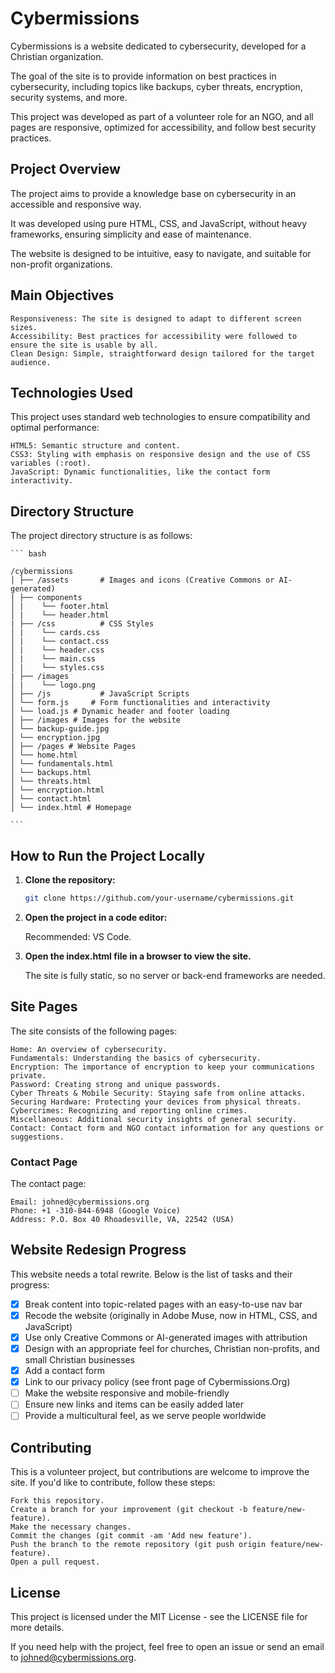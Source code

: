 # Cybermissions

Cybermissions is a website dedicated to cybersecurity, developed for a Christian organization. 

The goal of the site is to provide information on best practices in cybersecurity, including topics like backups, cyber threats, encryption, security systems, and more. 

This project was developed as part of a volunteer role for an NGO, and all pages are responsive, optimized for accessibility, and follow best security practices.

## Project Overview

The project aims to provide a knowledge base on cybersecurity in an accessible and responsive way.

It was developed using pure HTML, CSS, and JavaScript, without heavy frameworks, ensuring simplicity and ease of maintenance.

The website is designed to be intuitive, easy to navigate, and suitable for non-profit organizations.

## Main Objectives

    Responsiveness: The site is designed to adapt to different screen sizes.
    Accessibility: Best practices for accessibility were followed to ensure the site is usable by all.
    Clean Design: Simple, straightforward design tailored for the target audience.

## Technologies Used

This project uses standard web technologies to ensure compatibility and optimal performance:

    HTML5: Semantic structure and content.
    CSS3: Styling with emphasis on responsive design and the use of CSS variables (:root).
    JavaScript: Dynamic functionalities, like the contact form interactivity.

## Directory Structure

The project directory structure is as follows:

    ``` bash

    /cybermissions 
    │ ├── /assets       # Images and icons (Creative Commons or AI-generated) 
    | ├── components
    │ |    └── footer.html
    │ |    └── header.html
    | ├── /css          # CSS Styles 
    │ |    └── cards.css
    │ |    └── contact.css
    │ |    └── header.css
    │ |    └── main.css
    │ |    └── styles.css
    | ├── /images
    │ |    └── logo.png 
    │ ├── /js           # JavaScript Scripts 
    │ └── form.js     # Form functionalities and interactivity 
    │ └── load.js # Dynamic header and footer loading 
    │ ├── /images # Images for the website 
    │ └── backup-guide.jpg 
    │ └── encryption.jpg 
    │ ├── /pages # Website Pages 
    │ └── home.html 
    │ └── fundamentals.html 
    │ └── backups.html 
    │ └── threats.html 
    │ └── encryption.html 
    │ └── contact.html 
    │ └── index.html # Homepage

    ```

## How to Run the Project Locally

1. **Clone the repository:**

    ``` bash
    git clone https://github.com/your-username/cybermissions.git
    ```

2. **Open the project in a code editor:**

    Recommended: VS Code.

3. **Open the index.html file in a browser to view the site.**

    The site is fully static, so no server or back-end frameworks are needed.

## Site Pages

The site consists of the following pages:

    Home: An overview of cybersecurity.
    Fundamentals: Understanding the basics of cybersecurity.
    Encryption: The importance of encryption to keep your communications private.
    Password: Creating strong and unique passwords.
    Cyber Threats & Mobile Security: Staying safe from online attacks.
    Securing Hardware: Protecting your devices from physical threats.
    Cybercrimes: Recognizing and reporting online crimes.
    Miscellaneous: Additional security insights of general security.
    Contact: Contact form and NGO contact information for any questions or suggestions.

### Contact Page

The contact page:

    Email: johned@cybermissions.org
    Phone: +1 -310-844-6948 (Google Voice)
    Address: P.O. Box 40 Rhoadesville, VA, 22542 (USA)

## Website Redesign Progress

This website needs a total rewrite. Below is the list of tasks and their progress:

- [x] Break content into topic-related pages with an easy-to-use nav bar
- [x] Recode the website (originally in Adobe Muse, now in HTML, CSS, and JavaScript)
- [x] Use only Creative Commons or AI-generated images with attribution
- [x] Design with an appropriate feel for churches, Christian non-profits, and small Christian businesses
- [x] Add a contact form
- [x] Link to our privacy policy (see front page of Cybermissions.Org)
- [ ] Make the website responsive and mobile-friendly
- [ ] Ensure new links and items can be easily added later
- [ ] Provide a multicultural feel, as we serve people worldwide

## Contributing

This is a volunteer project, but contributions are welcome to improve the site. If you'd like to contribute, follow these steps:

    Fork this repository.
    Create a branch for your improvement (git checkout -b feature/new-feature).
    Make the necessary changes.
    Commit the changes (git commit -am 'Add new feature').
    Push the branch to the remote repository (git push origin feature/new-feature).
    Open a pull request.

## License

This project is licensed under the MIT License - see the LICENSE file for more details.

If you need help with the project, feel free to open an issue or send an email to johned@cybermissions.org.